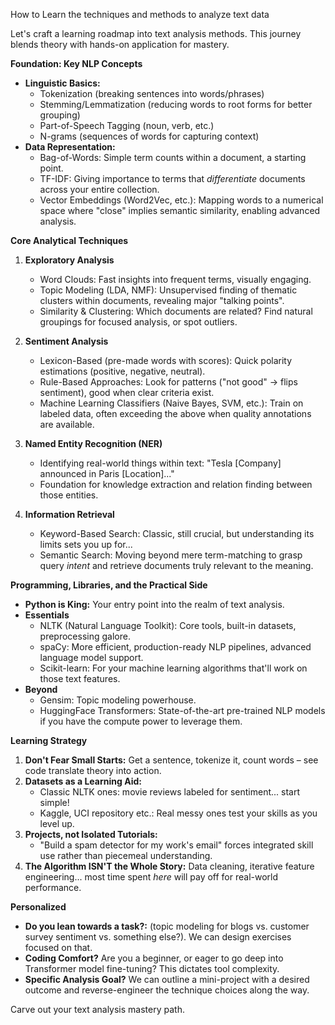 How to Learn the techniques and methods to analyze text data

Let's craft a learning roadmap into text analysis methods. This journey blends theory with hands-on application for mastery.

**Foundation: Key NLP Concepts**

* **Linguistic Basics:** 
   * Tokenization (breaking sentences into words/phrases)
   * Stemming/Lemmatization (reducing words to root forms for better grouping) 
   * Part-of-Speech Tagging (noun, verb, etc.)
   * N-grams (sequences of words for capturing context)
* **Data Representation:**
   * Bag-of-Words: Simple term counts within a document, a starting point.
   * TF-IDF: Giving importance to terms that  *differentiate*  documents across your entire collection.
   * Vector Embeddings (Word2Vec, etc.): Mapping words to a numerical space where "close" implies semantic similarity, enabling advanced analysis.

**Core Analytical Techniques**

1. **Exploratory Analysis**
    * Word Clouds: Fast insights into frequent terms, visually engaging.
    * Topic Modeling (LDA, NMF): Unsupervised finding of thematic clusters within documents, revealing major "talking points".
    * Similarity & Clustering: Which documents are related? Find natural groupings for focused analysis, or spot outliers.

2. **Sentiment Analysis**
   * Lexicon-Based (pre-made words with scores): Quick polarity estimations (positive, negative, neutral).
   * Rule-Based Approaches: Look for patterns ("not good" -> flips sentiment), good when clear criteria exist.
   * Machine Learning Classifiers (Naive Bayes, SVM, etc.):  Train on labeled data, often exceeding the above when quality annotations are available.

3. **Named Entity Recognition (NER)**
   *  Identifying real-world things within text:  "Tesla [Company] announced in Paris [Location]..."
   *  Foundation for knowledge extraction and  relation finding between those entities.

4. **Information Retrieval**
    * Keyword-Based Search: Classic, still crucial, but understanding its limits sets you up for...
    * Semantic Search: Moving beyond mere term-matching to grasp query *intent* and retrieve documents truly relevant to the meaning. 

**Programming, Libraries, and the Practical Side**

* **Python is King:** Your entry point into the realm of text analysis.
* **Essentials**
    * NLTK (Natural Language Toolkit): Core tools, built-in datasets, preprocessing galore.
    * spaCy: More efficient, production-ready NLP pipelines, advanced language model support.
    * Scikit-learn:  For your machine learning algorithms that'll work on those text features.
* **Beyond**
    * Gensim: Topic modeling powerhouse.
    * HuggingFace Transformers: State-of-the-art pre-trained NLP models if you have the compute power to leverage them. 

**Learning Strategy**

1. **Don't Fear Small Starts:** Get a sentence,  tokenize it, count words – see code translate theory into action.
2. **Datasets as a Learning Aid:**
    * Classic NLTK ones: movie reviews labeled for sentiment... start simple!
    * Kaggle, UCI repository etc.: Real messy ones test your skills as you level up.
3. **Projects, not Isolated Tutorials:** 
    * "Build a spam detector for my work's email"  forces integrated skill use rather than piecemeal understanding.
4. **The Algorithm ISN'T the Whole Story:** Data cleaning, iterative feature engineering... most time  spent *here* will pay off for real-world performance.

**Personalized**

* **Do you lean towards a task?:** (topic modeling for blogs vs. customer survey sentiment vs. something else?). We can design exercises focused on that.
* **Coding Comfort?** Are you a beginner, or eager to go deep into Transformer model fine-tuning? This dictates tool complexity.
* **Specific Analysis Goal?** We can outline a mini-project with a desired outcome and reverse-engineer the technique choices along the way.

Carve out your text analysis mastery path.
